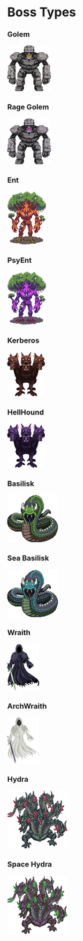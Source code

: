 # Boss Types

### Golem

![](<../../../.gitbook/assets/image (28).png>)

### Rage Golem

![](<../../../.gitbook/assets/image (12).png>)

### Ent

![](<../../../.gitbook/assets/image (14).png>)

### PsyEnt

![](<../../../.gitbook/assets/image (10).png>)

### Kerberos

![](<../../../.gitbook/assets/image (34).png>)

### HellHound

![](<../../../.gitbook/assets/image (27).png>)

### Basilisk

![](<../../../.gitbook/assets/image (39).png>)

### Sea Basilisk

![](<../../../.gitbook/assets/image (43).png>)

### Wraith

![](<../../../.gitbook/assets/image (41).png>)

### ArchWraith

![](<../../../.gitbook/assets/image (25).png>)

### Hydra

![](<../../../.gitbook/assets/image (17).png>)

### Space Hydra

![](<../../../.gitbook/assets/image (29).png>)

